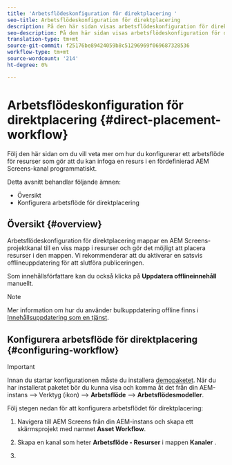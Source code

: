 ```yaml
---
title: 'Arbetsflödeskonfiguration för direktplacering '
seo-title: Arbetsflödeskonfiguration för direktplacering
description: På den här sidan visas arbetsflödeskonfiguration för direktplacering.
seo-description: På den här sidan visas arbetsflödeskonfiguration för direktplacering.
translation-type: tm+mt
source-git-commit: f25176be89424059b8c51296969f069687328536
workflow-type: tm+mt
source-wordcount: '214'
ht-degree: 0%

---
```



# Arbetsflödeskonfiguration för direktplacering {#direct-placement-workflow}

Följ den här sidan om du vill veta mer om hur du konfigurerar ett arbetsflöde för resurser som gör att du kan infoga en resurs i en fördefinierad AEM Screens-kanal programmatiskt.

Detta avsnitt behandlar följande ämnen:

* Översikt
* Konfigurera arbetsflöde för direktplacering

## Översikt {#overview}

Arbetsflödeskonfiguration för direktplacering mappar en AEM Screens-projektkanal till en viss mapp i resurser och gör det möjligt att placera resurser i den mappen. Vi rekommenderar att du aktiverar en satsvis offlineuppdatering för att slutföra publiceringen.

Som innehållsförfattare kan du också klicka på **Uppdatera offlineinnehåll** manuellt.

>[!NOTE]
>
>Mer information om hur du använder bulkuppdatering offline finns i [Innehållsuppdatering som en tjänst](/help/user-guide/content-update-as-a-service.md).

## Konfigurera arbetsflöde för direktplacering {#configuring-workflow}

>[!IMPORTANT]
>
>Innan du startar konfigurationen måste du installera [demopaketet](https://github.com/godanny86/screens-demo/releases/download/v.0.0.1/screens-demo.all-1.0-SNAPSHOT.zip). När du har installerat paketet bör du kunna visa och komma åt det från din AEM-instans —> Verktyg (ikon) —> **Arbetsflöde** —> **Arbetsflödesmodeller**.

Följ stegen nedan för att konfigurera arbetsflödet för direktplacering:

1. Navigera till AEM Screens från din AEM-instans och skapa ett skärmsprojekt med namnet **Asset Workflow**.

1. Skapa en kanal som heter **Arbetsflöde - Resurser** i mappen **Kanaler** .

1. 
